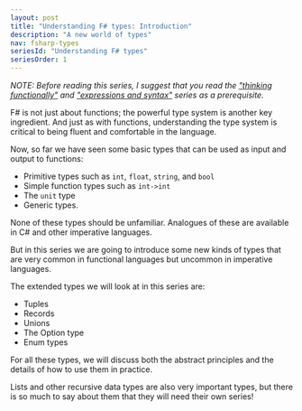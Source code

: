 ```yaml
---
layout: post
title: "Understanding F# types: Introduction"
description: "A new world of types"
nav: fsharp-types
seriesId: "Understanding F# types"
seriesOrder: 1
---
```


*NOTE: Before reading this series, I suggest that you read the ["thinking functionally"](../series/thinking-functionally.md) and ["expressions and syntax"](../series/expressions-and-syntax.md) series as a prerequisite.* 


F# is not just about functions; the powerful type system is another key ingredient.  And just as with functions, understanding the type system is critical to being fluent and comfortable in the language.

Now, so far we have seen some basic types that can be used as input and output to functions:

* 	Primitive types such as `int`, `float`, `string`, and `bool`
* 	Simple function types such as `int->int`
* 	The `unit` type
* 	Generic types.

None of these types should be unfamiliar. Analogues of these are available in C# and other imperative languages. 

But in this series we are going to introduce some new kinds of types that are very common in functional languages but uncommon in imperative languages. 

The extended types we will look at in this series are:

* 	Tuples
* 	Records
* 	Unions
* 	The Option type
* 	Enum types

For all these types, we will discuss both the abstract principles and the details of how to use them in practice. 

Lists and other recursive data types are also very important types, but there is so much to say about them that they will need their own series!
